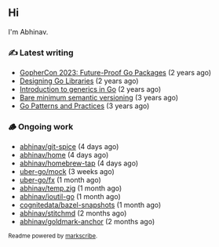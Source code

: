 ## Hi

I'm Abhinav.

### ✍️ Latest writing


- [GopherCon 2023: Future-Proof Go Packages](https://abhinavg.net/2023/09/27/future-proof-packages/) (2 years ago)
- [Designing Go Libraries](https://abhinavg.net/2022/12/06/designing-go-libraries/) (2 years ago)
- [Introduction to generics in Go](https://abhinavg.net/2022/11/23/generics-intro/) (2 years ago)
- [Bare minimum semantic versioning](https://abhinavg.net/2022/11/07/semver/) (3 years ago)
- [Go Patterns and Practices](https://abhinavg.net/2022/09/19/go-patterns-and-practices-talk/) (3 years ago)

### 🪵 Ongoing work


- [abhinav/git-spice](https://github.com/abhinav/git-spice) (4 days ago)
- [abhinav/home](https://github.com/abhinav/home) (4 days ago)
- [abhinav/homebrew-tap](https://github.com/abhinav/homebrew-tap) (4 days ago)
- [uber-go/mock](https://github.com/uber-go/mock) (3 weeks ago)
- [uber-go/fx](https://github.com/uber-go/fx) (1 month ago)
- [abhinav/temp.zig](https://github.com/abhinav/temp.zig) (1 month ago)
- [abhinav/ioutil-go](https://github.com/abhinav/ioutil-go) (1 month ago)
- [cognitedata/bazel-snapshots](https://github.com/cognitedata/bazel-snapshots) (1 month ago)
- [abhinav/stitchmd](https://github.com/abhinav/stitchmd) (2 months ago)
- [abhinav/goldmark-anchor](https://github.com/abhinav/goldmark-anchor) (2 months ago)

<sub>Readme powered by [markscribe](https://github.com/muesli/markscribe).</sub>
